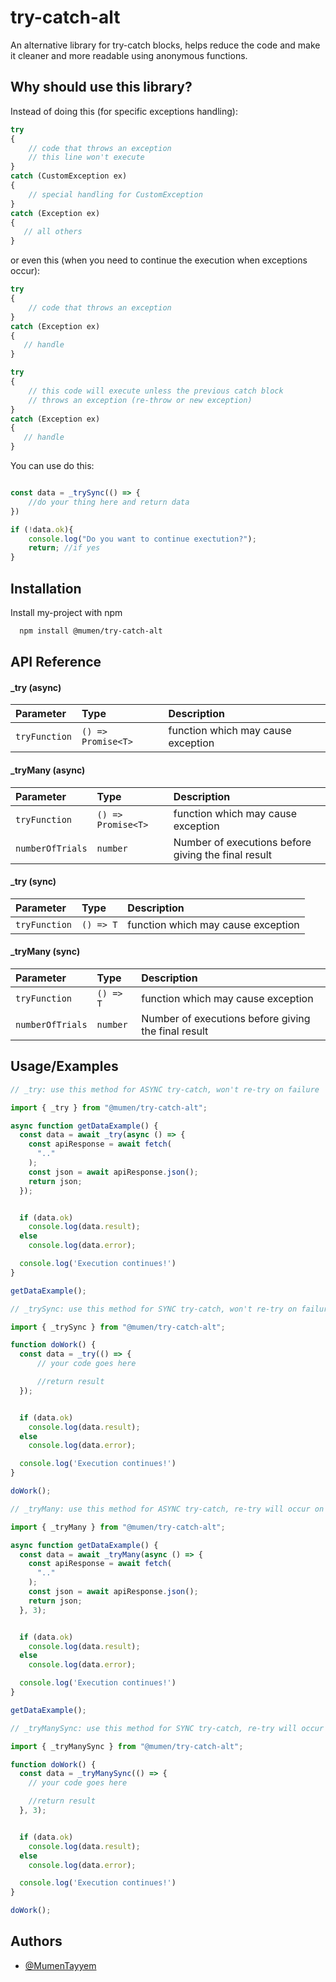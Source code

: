 
# try-catch-alt

An alternative library for try-catch blocks, helps reduce the code and make it cleaner and more readable using anonymous functions.

## Why should use this library?

Instead of doing this (for specific exceptions handling):

```typescript
try
{ 
    // code that throws an exception
    // this line won't execute
}
catch (CustomException ex)
{
    // special handling for CustomException 
}
catch (Exception ex)
{
   // all others
}
```

or even this (when you need to continue the execution when exceptions occur):
```typescript
try
{ 
    // code that throws an exception
}
catch (Exception ex)
{
   // handle
}

try
{ 
    // this code will execute unless the previous catch block 
    // throws an exception (re-throw or new exception) 
}
catch (Exception ex)
{
   // handle
}
```

You can use do this:
```typescript

const data = _trySync(() => {
    //do your thing here and return data
})

if (!data.ok){
    console.log("Do you want to continue exectution?");
    return; //if yes
}
```
## Installation

Install my-project with npm

```bash
  npm install @mumen/try-catch-alt
```
    
## API Reference

#### _try (async)


| Parameter | Type     | Description                |
| :-------- | :------- | :------------------------- |
| `tryFunction` | `() => Promise<T>` | function which may cause exception |


#### _tryMany (async)

| Parameter | Type     | Description                |
| :-------- | :------- | :------------------------- |
| `tryFunction` | `() => Promise<T>` | function which may cause exception |
| `numberOfTrials` | `number` | Number of executions before giving the final result |


#### _try (sync)


| Parameter | Type     | Description                |
| :-------- | :------- | :------------------------- |
| `tryFunction` | `() => T` | function which may cause exception |


#### _tryMany (sync)

| Parameter | Type     | Description                |
| :-------- | :------- | :------------------------- |
| `tryFunction` | `() => T` | function which may cause exception |
| `numberOfTrials` | `number` | Number of executions before giving the final result |




## Usage/Examples

```typescript
// _try: use this method for ASYNC try-catch, won't re-try on failure

import { _try } from "@mumen/try-catch-alt";

async function getDataExample() {
  const data = await _try(async () => {
    const apiResponse = await fetch(
      ".."
    );
    const json = await apiResponse.json();
    return json;
  });


  if (data.ok)
    console.log(data.result);
  else
    console.log(data.error);

  console.log('Execution continues!')
}

getDataExample();
```


```typescript
// _trySync: use this method for SYNC try-catch, won't re-try on failure

import { _trySync } from "@mumen/try-catch-alt";

function doWork() {
  const data = _try(() => {
      // your code goes here

      //return result
  });


  if (data.ok)
    console.log(data.result);
  else
    console.log(data.error);

  console.log('Execution continues!')
}

doWork();
```

```typescript
// _tryMany: use this method for ASYNC try-catch, re-try will occur on failure

import { _tryMany } from "@mumen/try-catch-alt";

async function getDataExample() {
  const data = await _tryMany(async () => {
    const apiResponse = await fetch(
      ".."
    );
    const json = await apiResponse.json();
    return json;
  }, 3);


  if (data.ok)
    console.log(data.result);
  else
    console.log(data.error);

  console.log('Execution continues!')
}

getDataExample();
```

```typescript
// _tryManySync: use this method for SYNC try-catch, re-try will occur on failure

import { _tryManySync } from "@mumen/try-catch-alt";

function doWork() {
  const data = _tryManySync(() => {
    // your code goes here

    //return result
  }, 3);


  if (data.ok)
    console.log(data.result);
  else
    console.log(data.error);

  console.log('Execution continues!')
}

doWork();
```

## Authors

- [@MumenTayyem](https://www.npmjs.com/settings/mu2men/profile)

